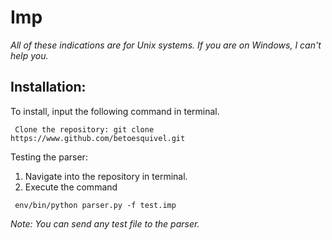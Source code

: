 # Imp
*All of these indications are for Unix systems. If you are on Windows, I
can't help you.*

## Installation:

To install, input the following command in terminal.
```
 Clone the repository: git clone https://www.github.com/betoesquivel.git
```

Testing the parser:

1. Navigate into the repository in terminal.
2. Execute the command
```
 env/bin/python parser.py -f test.imp
```
_*Note*: You can send any test file to the parser._

